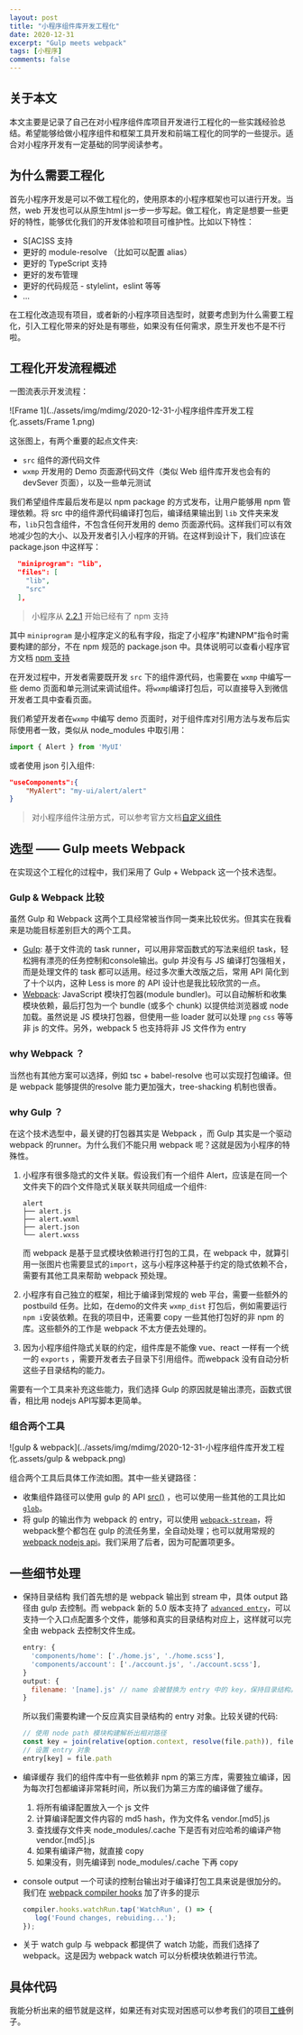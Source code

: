 ```yaml
---
layout: post
title: "小程序组件库开发工程化"
date: 2020-12-31
excerpt: "Gulp meets webpack"
tags: [小程序]
comments: false
---
```


## 关于本文

本文主要是记录了自己在对小程序组件库项目开发进行工程化的一些实践经验总结。希望能够给做小程序组件和框架工具开发和前端工程化的同学的一些提示。适合对小程序开发有一定基础的同学阅读参考。

## 为什么需要工程化

首先小程序开发是可以不做工程化的，使用原本的小程序框架也可以进行开发。当然，web 开发也可以从原生html js一步一步写起。做工程化，肯定是想要一些更好的特性，能够优化我们的开发体验和项目可维护性。比如以下特性：

* S[AC]SS 支持
* 更好的 module-resolve （比如可以配置 alias）
* 更好的 TypeScript 支持
* 更好的发布管理
* 更好的代码规范 - stylelint，eslint 等等
* ...

在工程化改造现有项目，或者新的小程序项目选型时，就要考虑到为什么需要工程化，引入工程化带来的好处是有哪些，如果没有任何需求，原生开发也不是不行啦。

## 工程化开发流程概述

一图流表示开发流程：

![Frame 1](../assets/img/mdimg/2020-12-31-小程序组件库开发工程化.assets/Frame 1.png)


这张图上，有两个重要的起点文件夹:

- `src` 组件的源代码文件
- `wxmp` 开发用的 Demo 页面源代码文件（类似 Web 组件库开发也会有的 devSever 页面），以及一些单元测试


我们希望组件库最后发布是以 npm package 的方式发布，让用户能够用 npm 管理依赖。将 src 中的组件源代码编译打包后，编译结果输出到 `lib` 文件夹来发布，`lib`只包含组件，不包含任何开发用的 demo 页面源代码。这样我们可以有效地减少包的大小、以及开发者引入小程序的开销。在这样到设计下，我们应该在 package.json 中这样写：

```json
  "miniprogram": "lib",
  "files": [
    "lib",
    "src"
  ],
```

> 小程序从 [2.2.1](https://developers.weixin.qq.com/miniprogram/dev/devtools/npm.html) 开始已经有了 npm 支持

其中 `miniprogram` 是小程序定义的私有字段，指定了小程序"构建NPM"指令时需要构建的部分，不在 npm 规范的 package.json 中。具体说明可以查看小程序官方文档 [npm 支持](https://developers.weixin.qq.com/miniprogram/dev/devtools/npm.html)

在开发过程中，开发者需要既开发 `src` 下的组件源代码，也需要在 `wxmp` 中编写一些 demo 页面和单元测试来调试组件。将`wxmp`编译打包后，可以直接导入到微信开发者工具中查看页面。

我们希望开发者在`wxmp` 中编写 demo 页面时，对于组件库对引用方法与发布后实际使用者一致，类似从 node_modules 中取引用：

```ts
import { Alert } from 'MyUI'
```

或者使用 json 引入组件:

```json
"useComponents":{
	"MyAlert": "my-ui/alert/alert"
}
```

> 对小程序组件注册方式，可以参考官方文档[自定义组件](https://developers.weixin.qq.com/miniprogram/dev/framework/custom-component/)

## 选型 —— Gulp meets Webpack

在实现这个工程化的过程中，我们采用了 Gulp + Webpack 这一个技术选型。

### Gulp & Webpack 比较

虽然 Gulp 和 Webpack 这两个工具经常被当作同一类来比较优劣。但其实在我看来是功能目标差别巨大的两个工具。

- [Gulp](https://gulpjs.com/docs/en/api/concepts): 基于文件流的 task runner，可以用非常函数式的写法来组织 task，轻松拥有漂亮的任务控制和console输出。gulp 并没有与 JS 编译打包强相关，而是处理文件的 task 都可以适用。经过多次重大改版之后，常用 API 简化到了十个以内，这种 Less is more 的 API 设计也是我比较欣赏的一点。
- [Webpack](https://www.webpackjs.com/concepts/): JavaScript 模块打包器(module bundler)。可以自动解析和收集模块依赖，最后打包为一个 bundle (或多个 chunk) 以提供给浏览器或 node 加载。虽然说是 JS 模块打包器，但使用一些 loader 就可以处理 `png` `css` 等等非 js 的文件。另外，webpack 5 也支持将非 JS 文件作为 entry

### why Webpack ？

当然也有其他方案可以选择，例如 tsc + babel-resolve 也可以实现打包编译。但是 webpack 能够提供的resolve 能力更加强大，tree-shacking 机制也很香。

### why Gulp ？

在这个技术选型中，最关键的打包器其实是 Webpack ，而 Gulp 其实是一个驱动 webpack 的runner。为什么我们不能只用 webpack 呢？这就是因为小程序的特殊性。

1. 小程序有很多隐式的文件关联。假设我们有一个组件 Alert，应该是在同一个文件夹下的四个文件隐式关联关联共同组成一个组件:

	```
	alert
	├── alert.js
	├── alert.wxml
	├── alert.json
	└── alert.wxss
	```

	而 webpack 是基于显式模块依赖进行打包的工具，在 webpack 中，就算引用一张图片也需要显式的`import`，这与小程序这种基于约定的隐式依赖不合，需要有其他工具来帮助 webpack 预处理。
	
2. 小程序有自己独立的框架，相比于编译到常规的 web 平台，需要一些额外的 postbuild 任务。比如，在demo的文件夹 `wxmp_dist` 打包后，例如需要运行 `npm i`安装依赖。在我的项目中，还需要 copy 一些其他打包好的非 npm 的库。这些额外的工作是 webpack 不太方便去处理的。 

3. 因为小程序组件隐式关联的约定，组件库是不能像 vue、react 一样有一个统一的 `exports` ，需要开发者去子目录下引用组件。而webpack 没有自动分析这些子目录结构的能力。

需要有一个工具来补充这些能力，我们选择 Gulp 的原因就是输出漂亮，函数式很香，相比用 nodejs API写脚本更简单。

### 组合两个工具

![gulp & webpack](../assets/img/mdimg/2020-12-31-小程序组件库开发工程化.assets/gulp & webpack.png)

组合两个工具后具体工作流如图。其中一些关键路径：

- 收集组件路径可以使用 gulp 的 API [src()](https://gulpjs.com/docs/en/api/src) ，也可以使用一些其他的工具比如 [`glob`](https://www.npmjs.com/package/glob)。
- 将 gulp 的输出作为 webpack 的 entry，可以使用 [`webpack-stream`](https://www.npmjs.com/package/webpack-stream)，将webpack整个都包在 gulp 的流任务里，全自动处理；也可以就用常规的 [webpack nodejs api](https://webpack.js.org/api/node/)。我们采用了后者，因为可配置项更多。

## 一些细节处理

- 保持目录结构
  我们首先想的是 webpack 输出到 stream 中，具体 output 路径由 gulp 去控制。而 webpack 新的 5.0 版本支持了 [`advanced entry`](https://webpack.js.org/guides/entry-advanced/#root)，可以支持一个入口点配置多个文件，能够和真实的目录结构对应上，这样就可以完全由 webpack 去控制文件生成。
  ```js
  entry: {
    'components/home': ['./home.js', './home.scss'],
    'components/account': ['./account.js', './account.scss'],
  }
  output: {
	filename: '[name].js' // name 会被替换为 entry 中的 key，保持目录结构。
  }
  ```
  
  所以我们需要构建一个反应真实目录结构的 entry 对象。比较关键的代码:
  ```js
  // 使用 node path 模块构建解析出相对路径
  const key = join(relative(option.context, resolve(file.path)), file.name)
  // 设置 entry 对象
  entry[key] = file.path
  ```

- 编译缓存
  我们的组件库中有一些依赖非 npm 的第三方库，需要独立编译，因为每次打包都编译非常耗时间，所以我们为第三方库的编译做了缓存。
  1. 将所有编译配置放入一个 js 文件
  2. 计算编译配置文件内容的 md5 hash，作为文件名 vendor.[md5].js
  3. 查找缓存文件夹 node_modules/.cache 下是否有对应哈希的编译产物 vendor.[md5].js
  4. 如果有编译产物，就直接 copy
  5. 如果没有，则先编译到 node_modules/.cache 下再 copy

- console output
  一个可读的控制台输出对于编译打包工具来说是很加分的。我们在 [webpack compiler hooks](https://webpack.js.org/api/compiler-hooks/) 加了许多的提示
  
  ```js
  compiler.hooks.watchRun.tap('WatchRun', () => {
     log('Found changes, rebuiding...');
  });
  ```
  
- 关于 watch
  gulp 与 webpack 都提供了 watch 功能，而我们选择了 webpack。这是因为 webpack watch 可以分析模块依赖进行节流。

## 具体代码

我能分析出来的细节就是这样，如果还有对实现对困惑可以参考我们的项目[工蜂](https://git.code.oa.com/wxad/adui-charts/blob/refactor/project-build/build/wxmp/gulpfile.js)例子。
